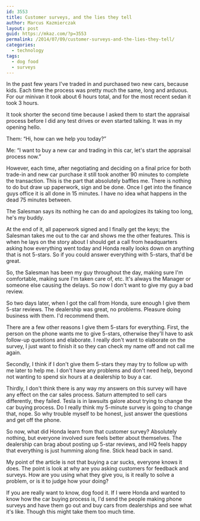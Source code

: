 ```yaml
---
id: 3553
title: Customer surveys, and the lies they tell
author: Marcus Kazmierczak
layout: post
guid: https://mkaz.com/?p=3553
permalink: /2014/07/09/customer-surveys-and-the-lies-they-tell/
categories:
  - technology
tags:
  - dog food
  - surveys
---
```

In the past few years I've traded in and purchased two new cars, because kids. Each time the process was pretty much the same, long and arduous. For our minivan it took about 6 hours total, and for the most recent sedan it took 3 hours.

It took shorter the second time because I asked them to start the appraisal process before I did any test drives or even started talking. It was in my opening hello.

Them: &#8220;Hi, how can we help you today?&#8221;

Me: &#8220;I want to buy a new car and trading in this car, let's start the appraisal process now.&#8221;

However, each time, after negotiating and deciding on a final price for both trade-in and new car purchase it still took another 90 minutes to complete the transaction. This is the part that absolutely baffles me. There is nothing to do but draw up paperwork, sign and be done. Once I get into the finance guys office it is all done in 15 minutes. I have no idea what happens in the dead 75 minutes between.

The Salesman says its nothing he can do and apologizes its taking too long, he's my buddy.

At the end of it, all paperwork signed and I finally get the keys; the Salesman takes me out to the car and shows me the other features. This is when he lays on the story about I should get a call from headquarters asking how everything went today and Honda really looks down on anything that is not 5-stars. So if you could answer everything with 5-stars, that'd be great.

So, the Salesman has been my guy throughout the day, making sure I'm comfortable, making sure I'm taken care of, etc. It's always the Manager or someone else causing the delays. So now I don't want to give my guy a bad review.

So two days later, when I got the call from Honda, sure enough I give them 5-star reviews. The dealership was great, no problems. Pleasure doing business with them. I'd recommend them.

There are a few other reasons I give them 5-stars for everything. First, the person on the phone wants me to give 5-stars, otherwise they'll have to ask follow-up questions and elaborate. I really don't want to elaborate on the survey, I just want to finish it so they can check my name off and not call me again.

Secondly, I think if I don't give them 5-stars they may try to follow up with me later to help me. I don't have any problems and don't need help, beyond not wanting to spend six hours at a dealership to buy a car.

Thirdly, I don't think there is any way my answers on this survey will have any effect on the car sales process. Saturn attempted to sell cars differently, they failed. Tesla is in lawsuits galore about trying to change the car buying process. Do I really think my 5-minute survey is going to change that, nope. So why trouble myself to be honest, just answer the questions and get off the phone.

So now, what did Honda learn from that customer survey? Absolutely nothing, but everyone involved sure feels better about themselves. The dealership can brag about posting up 5-star reviews, and HQ feels happy that everything is just humming along fine. Stick head back in sand.

My point of the article is not that buying a car sucks, everyone knows it does. The point is look at why are you asking customers for feedback and surveys. How are you using what they give you, is it really to solve a problem, or is it to judge how your doing?

If you are really want to know, dog food it. If I were Honda and wanted to know how the car buying process is, I'd send the people making phone surveys and have them go out and buy cars from dealerships and see what it's like. Though this might take them too much time.
